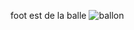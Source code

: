 foot est de la balle
![ballon](https://www.webstickersmuraux.com/fr/img/mag372-png/folder/products-detalle-png/stickers-muraux-ballon-de-football-drapeau-de-l-allemagne.png)

